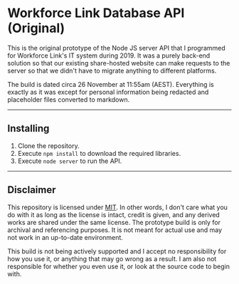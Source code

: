 # Workforce Link Database API (Original)

This is the original prototype of the Node JS server API that I programmed for Workforce Link's IT system during 2019. It was a purely back-end solution so that our existing share-hosted website can make requests to the server so that we didn't have to migrate anything to different platforms.

The build is dated circa 26 November at 11:55am (AEST). Everything is exactly as it was except for personal information being redacted and placeholder files converted to markdown.

---

## Installing

1. Clone the repository.
2. Execute `npm install` to download the required libraries.
3. Execute `node server` to run the API.

---

## Disclaimer

This repository is licensed under [MIT](https://opensource.org/licenses/MIT). In other words, I don't care what you do with it as long as the license is intact, credit is given, and any derived works are shared under the same license. The prototype build is only for archival and referencing purposes. It is not meant for actual use and may not work in an up-to-date environment.

This build is not being actively supported and I accept no responsibility for how you use it, or anything that may go wrong as a result. I am also not responsible for whether you even use it, or look at the source code to begin with.
